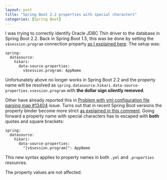 ```yaml
---
layout: post
title: "Spring Boot 2.2 properties with special characters"
categories: [Spring Boot]
---
```


I was trying to correctly identify Oracle JDBC Thin driver to the database in Spring Boot 2.2. Back in Spring Boot 1.5, 
this was be done by setting the `v$session.program` connection property [as I explained here](https://stackoverflow.com/a/49278981/1602555).
The setup was:

```
spring:
  datasource:
    hikari:
      data-source-properties:
        v$session.program: AppName
```

Unfortunately above no longer works in Spring Boot 2.2 and the property name will be resolved as
`spring.datasource.hikari.data-source-properties.vsession.program` with **the dollar sign silently removed**. 

Other have already reported this in [Problem with yml configuration file parsing map #13404](https://github.com/spring-projects/spring-boot/issues/13404) issue.
Turns out that in recent Spring Boot versions the property binder become more strict [as explained in this comment](https://github.com/spring-projects/spring-boot/issues/13404#issuecomment-395307439).
Going forward a property name with special characters has to escaped with **both** quotes and square brackets:

```
spring:
  datasource:
    hikari:
      data-source-properties:
        "[v$session.program]": AppName
```

This new syntax applies to property names in both `.yml` and `.properties` resources. 

The property values are not affected.
